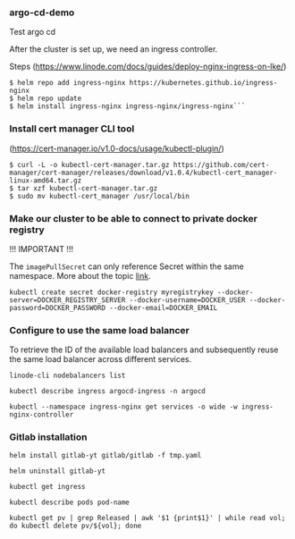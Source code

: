 ### argo-cd-demo
Test argo cd

After the cluster is set up, we need an ingress controller.

Steps (https://www.linode.com/docs/guides/deploy-nginx-ingress-on-lke/)

```
$ helm repo add ingress-nginx https://kubernetes.github.io/ingress-nginx
$ helm repo update
$ helm install ingress-nginx ingress-nginx/ingress-nginx```
```

### Install cert manager CLI tool
(https://cert-manager.io/v1.0-docs/usage/kubectl-plugin/)

```
$ curl -L -o kubectl-cert-manager.tar.gz https://github.com/cert-manager/cert-manager/releases/download/v1.0.4/kubectl-cert_manager-linux-amd64.tar.gz
$ tar xzf kubectl-cert-manager.tar.gz
$ sudo mv kubectl-cert_manager /usr/local/bin
```

### Make our cluster to be able to connect to private docker registry

!!! IMPORTANT !!!

The `imagePullSecret` can only reference Secret within the same namespace. More about the topic [link](https://stackoverflow.com/a/76210102/15647017).

```
kubectl create secret docker-registry myregistrykey --docker-server=DOCKER_REGISTRY_SERVER --docker-username=DOCKER_USER --docker-password=DOCKER_PASSWORD --docker-email=DOCKER_EMAIL
```

### Configure to use the same load balancer


To retrieve the ID of the available load balancers and subsequently reuse the same load balancer across different services.

`linode-cli nodebalancers list`

`kubectl describe ingress argocd-ingress -n argocd`

`kubectl --namespace ingress-nginx get services -o wide -w ingress-nginx-controller`

### Gitlab installation

```[tmp.yaml](..%2F..%2FWork%2FKubernetes%2Ftmp.yaml)
helm install gitlab-yt gitlab/gitlab -f tmp.yaml
```

```
helm uninstall gitlab-yt
```

```
kubectl get ingress
```

```
kubectl describe pods pod-name
```

```
kubectl get pv | grep Released | awk '$1 {print$1}' | while read vol; do kubectl delete pv/${vol}; done
```


